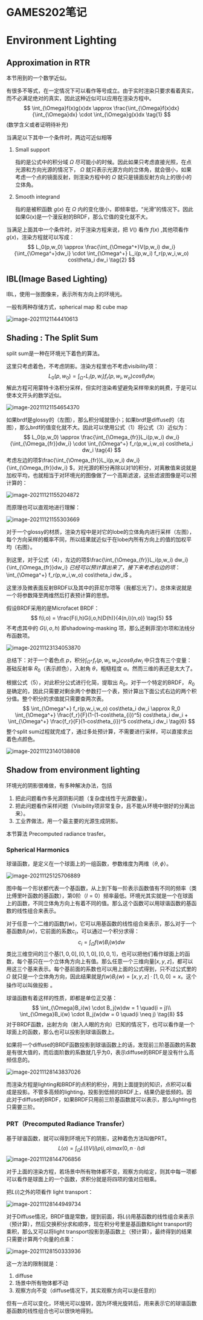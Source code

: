 # GAMES202笔记

# Environment Lighting

## Approximation in RTR

本节用到的一个数学近似。

有很多不等式，在一定情况下可以看作等号成立。由于实时渲染只要求看着真实，而不必满足绝对的真实，因此这种近似可以应用在渲染方程中。
$$
\int_{\Omega}f(x)g(x)dx \approx \frac{\int_{\Omega}f(x)dx}{\int_{\Omega}dx} \cdot \int_{\Omega}g(x)dx \tag{1}
$$
(数学含义或者证明待补充)

当满足以下其中一个条件时，两边可近似相等

1. Small support 

   指的是公式中的积分域 $\Omega$ 尽可能小的时候。因此如果只考虑直接光照，在点光源和方向光源的情况下， $\Omega$ 就只表示光源方向的立体角，就会很小，如果考虑一个点的镜面反射，则渲染方程中的 $\Omega$ 就只是镜面反射方向上的很小的立体角。

2. Smooth integrand

   指的是被积函数 $g(x)$ 在 $\Omega$ 内的变化很小，即频率低，“光滑”的情况下。因此如果G(x)是一个漫反射的BRDF，那么它值的变化就不大。

当满足上面其中一个条件时，对于渲染方程来说，把 $V()$ 看作 $f(x)$ ,其他项看作 $g(x)$，渲染方程就可以写成：
$$
L_0(p,w_0) \approx \frac{\int_{\Omega^+}V(p,w_i) dw_i}{\int_{\Omega^+}dw_i} \cdot \int_{\Omega^+} L_i(p,w_i) f_r(p,w_i,w_o) cos\theta_i dw_i \tag{2}
$$

## IBL(Image Based Lighting)

IBL，使用一张图像来，表示所有方向上的环境光。

一般有两种存储方式，spherical map 和 cube map

![image-20211121144410613](https://raw.githubusercontent.com/L-Aidan/Images/main/img/202111211444705.png)



## Shading : The Split Sum

split sum是一种在环境光下着色的算法。

这里只考虑着色，不考虑阴影。渲染方程里也不考虑visibility项：
$$
L_0(p,w_0) = \int_{\Omega^+} L_i(p,w_i) f_r(p,w_i,w_o) cos\theta_i  dw_i \tag{3}
$$
解此方程可用蒙特卡洛积分采样，但实时渲染希望避免采样带来的耗费，于是可以使本文开头的数学近似。

![image-20211121154654370](https://raw.githubusercontent.com/L-Aidan/Images/main/img/202111211546405.png)

如果brdf是glossy的（左图），那么积分域就很小；如果brdf是diffuse的（右图），那么brdf的值变化就不大。因此可以使用公式（1）将公式（3）近似为：
$$
L_0(p,w_0) \approx \frac{\int_{\Omega_{fr}}L_i(p,w_i) dw_i}{\int_{\Omega_{fr}}dw_i} \cdot \int_{\Omega^+} f_r(p,w_i,w_o) cos\theta_i dw_i \tag{4}
$$
考虑左边的项$\frac{\int_{\Omega_{fr}}L_i(p,w_i) dw_i}{\int_{\Omega_{fr}}dw_i} $，对光源的积分再除以对1的积分，对离散值来说就是加权平均，也就相当于对环境光的图像做了一个高斯滤波，这些滤波图像是可以预计算的：

![image-20211121155204872](https://raw.githubusercontent.com/L-Aidan/Images/main/img/202111211552950.png)

而原理也可以直观地进行理解：

![image-20211121155303669](https://raw.githubusercontent.com/L-Aidan/Images/main/img/202111211553711.png)

对于一个glossy的材质，渲染方程中是对它的lobe的立体角内进行采样（左图），每个方向采样的概率不同，所以结果就近似于在lobe内所有方向上的值的加权平均（右图）。

到这里，对于公式（4），左边的项$\frac{\int_{\Omega_{fr}}L_i(p,w_i) dw_i}{\int_{\Omega_{fr}}dw_i} $已经可以预计算出来了，接下来考虑右边的项：$\int_{\Omega^+} f_r(p,w_i,w_o) cos\theta_i dw_i$ 。

这里涉及微表面反射BRDF以及其中的菲尼尔项等（我都忘光了）。总体来说就是一个将参数降至两维然后打表预计算的思想。

假设BRDF采用的是Microfacet BRDF：
$$
f(i,o) = \frac{F(i,h)G(i,o,h)D(h)}{4(n,i)(n,o)} \tag{5}
$$
不考虑其中的 $G(i,o,h)$ 即shadowing-masking 项，那么还剩菲涅}尔项和法线分布函数项。

![image-20211123134053870](https://raw.githubusercontent.com/L-Aidan/Images/main/img/202111231341983.png)

总结下：对于一个着色点 $p$，积分$\int_{\Omega^+} f_r(p,w_i,w_o) cos\theta_i dw_i$ 中只含有三个变量：基础反射率 $R_0$（表示颜色），入射角 $\theta$，粗糙程度 $\alpha$。然而三维的表还是太大了。

根据公式（5），对此积分公式进行化简，提取出 $R_0$，对于一个特定的BRDF， $R_0$是确定的，因此只需要对剩余两个参数打一个表，预计算出下面公式右边的两个积分值。整个积分的求值就只需要查两次表。
$$
\int_{\Omega^+} f_r(p,w_i,w_o) cos\theta_i dw_i \approx R_0 \int_{\Omega^+} \frac{f_r}{F}(1-(1-cos\theta_{i})^5) cos\theta_i dw_i + \int_{\Omega^+} \frac{f_r}{F}(1-cos\theta_{i})^5 cos\theta_i dw_i \tag{6}
$$
整个split sum过程就完成了，通过多处预计算，不需要进行采样，可以直接求出着色点颜色。

![image-20211123140138808](https://raw.githubusercontent.com/L-Aidan/Images/main/img/202111231401907.png)



## Shadow from environment lighting

环境光的阴影很难做，有多种解决办法，包括

1. 把此问题看作多光源阴影问题（复杂度线性于光源数量）。
2. 把此问题看作采样问题（Visibility项非常复杂，且不能从环境中很好的分离出来）。
3. 工业界做法，用一个最主要的光源生成阴影。

本节算法 Precomputed radiance trasfer。

### Spherical Harmonics

球谐函数，是定义在一个球面上的一组函数，参数维度为两维（$\theta, \phi$）。

![image-20211125125706889](https://raw.githubusercontent.com/L-Aidan/Images/main/img/202111251257018.png)

图中每一个形状都代表一个基函数，从上到下每一阶表示函数值有不同的频率（类比傅里叶函数的基函数），第0阶（$l = 0$）频率最低。环境光其实就是一个在球面上的函数，不同立体角方向上有着不同的值。那么这个函数可以用球谐函数的基函数的线性组合来表示。

对于任意一个二维的函数$f(w)$，它可以用基函数的线性组合来表示，那么对于一个基函数$B_i(w)$，它前面的系数$c_i$，可以通过一个积分求得：
$$
c_i = \int_\Omega f(w)B_i(w)dw \tag{7}
$$
类比三维空间的三个基$[1,0,0],[0,1,0],[0,0,1]$，也可以把他们看作球面上的函数，每个基只在一个立体角方向上有值。那么任意一个三维向量$[x,y,z]$，都可以用这三个基来表示。每个基前面的系数也可以用上面的公式得到，只不过公式里的 $\Omega$ 就只是一个立体角方向，因此结果就是$f(w)B_i(w) = [x,y,z] \cdot [1,0,0] = x$。这个操作可以叫做投影 。 

球谐函数有着这样的性质，即都是单位正交基：
$$
\int_{\Omega}B_i(w) \cdot B_j(w)dw = 1 \quad(i = j)\\
\int_{\Omega}B_i(w) \cdot B_j(w)dw = 0 \quad(i \neq j) \tag{8}
$$
对于BRDF函数，出射方向（射入人眼的方向）已知的情况下，也可以看作是一个球面上的函数，那么也可以投影到球谐函数上。

如果将一个diffuse的BRDF函数投影到球谐函数上的话，发现前三阶基函数的系数是有很大值的，而后面阶数的系数就几乎为0，表示diffuse的BRDF是没有什么高频信息的。

![image-20211128143837026](https://raw.githubusercontent.com/L-Aidan/Images/main/img/202111281439343.png)

而渲染方程是lighting和BRDF的点积的积分，用到上面提到的知识，点积可以看成是投影。不管多高频的lighting，投影到低频的BRDF上，结果仍是低频的。因此对于diffuse的BRDF，如果BRDF只用前三阶基函数就可以表示，那么lighting也只需要三阶。

### PRT（Precomputed Radiance Transfer）

基于球谐函数，就可以得到环境光下的阴影，这种着色方法叫做PRT。
$$
L(o) = \int_{\Omega}L(i)V(i)\rho(i,o)max(0,n\cdot i)di \tag{9}
$$
![image-20211128144706856](https://raw.githubusercontent.com/L-Aidan/Images/main/img/202111281447902.png)

对于上面的渲染方程，若场景中所有物体都不变，观察方向给定，则其中每一项都可以看作是球面上的一个函数，求积分就是将四项的值对应相乘。

把$L(i)$之外的项看作 light transport：

![image-20211128144949734](https://raw.githubusercontent.com/L-Aidan/Images/main/img/202111281449769.png)

对于Diffuse情况，BRDF值是常数，提到前面，将$L(i)$用基函数的线性组合来表示（预计算），然后交换积分求和顺序，现在积分号里是基函数和light transport的乘积，那么又可以将light transport投影到基函数上（预计算），最终得到的结果只需要计算两个向量的点乘：

![image-20211128150333936](https://raw.githubusercontent.com/L-Aidan/Images/main/img/202111281503977.png)

这一方法的限制就是：

1. diffuse
2. 场景中所有物体都不动
3. 观察方向不变（diffuse情况下，其实观察方向可以是任意的）

但有一点可以变化，环境光可以旋转，因为环境光旋转后，用来表示它的球谐函数基函数的线性组合也可以很快地得到。

